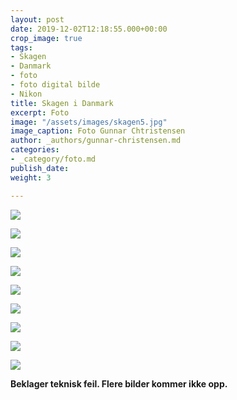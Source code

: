 ```yaml
---
layout: post
date: 2019-12-02T12:18:55.000+00:00
crop_image: true
tags:
- Skagen
- Danmark
- foto
- foto digital bilde
- Nikon
title: Skagen i Danmark
excerpt: Foto
image: "/assets/images/skagen5.jpg"
image_caption: Foto Gunnar Chtristensen
author: _authors/gunnar-christensen.md
categories:
- _category/foto.md
publish_date: 
weight: 3

---
```

![](http://www.helping.no/skagen.jpg)

![](http://www.helping.no/skagen3.jpg)

![](http://www.helping.no/skagen4.jpg)

![](http://www.helping.no/skagen2.jpg)

![](http://www.helping.no/skagen1.jpg)

![](http://www.helping.no/skagen7.jpg)

![](http://www.helping.no/skagen8.jpg)

![](http://www.helping.no/nokondk2.jpg)

![](http://www.helping.no/nikondk1.jpg)

**Beklager teknisk feil. Flere bilder kommer ikke opp.**